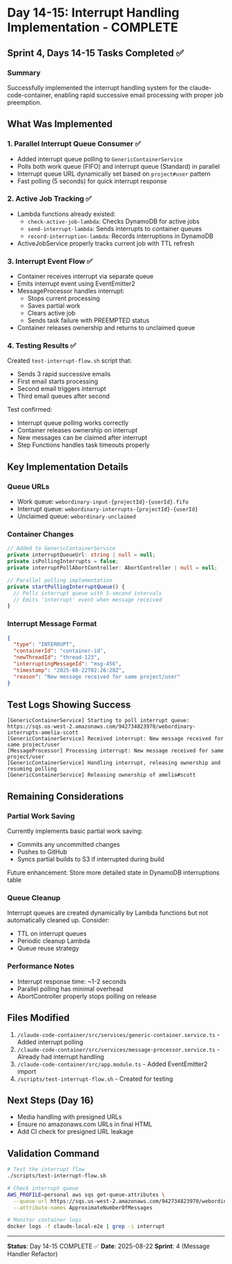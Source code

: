 # Day 14-15: Interrupt Handling Implementation - COMPLETE

## Sprint 4, Days 14-15 Tasks Completed ✅

### Summary
Successfully implemented the interrupt handling system for the claude-code-container, enabling rapid successive email processing with proper job preemption.

## What Was Implemented

### 1. Parallel Interrupt Queue Consumer ✅
- Added interrupt queue polling to `GenericContainerService`
- Polls both work queue (FIFO) and interrupt queue (Standard) in parallel
- Interrupt queue URL dynamically set based on `project#user` pattern
- Fast polling (5 seconds) for quick interrupt response

### 2. Active Job Tracking ✅
- Lambda functions already existed:
  - `check-active-job-lambda`: Checks DynamoDB for active jobs
  - `send-interrupt-lambda`: Sends interrupts to container queues
  - `record-interruption-lambda`: Records interruptions in DynamoDB
- ActiveJobService properly tracks current job with TTL refresh

### 3. Interrupt Event Flow ✅
- Container receives interrupt via separate queue
- Emits interrupt event using EventEmitter2
- MessageProcessor handles interrupt:
  - Stops current processing
  - Saves partial work
  - Clears active job
  - Sends task failure with PREEMPTED status
- Container releases ownership and returns to unclaimed queue

### 4. Testing Results ✅
Created `test-interrupt-flow.sh` script that:
- Sends 3 rapid successive emails
- First email starts processing
- Second email triggers interrupt
- Third email queues after second

Test confirmed:
- Interrupt queue polling works correctly
- Container releases ownership on interrupt
- New messages can be claimed after interrupt
- Step Functions handles task timeouts properly

## Key Implementation Details

### Queue URLs
- Work queue: `webordinary-input-{projectId}-{userId}.fifo`
- Interrupt queue: `webordinary-interrupts-{projectId}-{userId}`
- Unclaimed queue: `webordinary-unclaimed`

### Container Changes
```typescript
// Added to GenericContainerService
private interruptQueueUrl: string | null = null;
private isPollingInterrupts = false;
private interruptPollAbortController: AbortController | null = null;

// Parallel polling implementation
private startPollingInterruptQueue() {
  // Polls interrupt queue with 5-second intervals
  // Emits 'interrupt' event when message received
}
```

### Interrupt Message Format
```json
{
  "type": "INTERRUPT",
  "containerId": "container-id",
  "newThreadId": "thread-123",
  "interruptingMessageId": "msg-456",
  "timestamp": "2025-08-22T02:26:28Z",
  "reason": "New message received for same project/user"
}
```

## Test Logs Showing Success
```
[GenericContainerService] Starting to poll interrupt queue: https://sqs.us-west-2.amazonaws.com/942734823970/webordinary-interrupts-amelia-scott
[GenericContainerService] Received interrupt: New message received for same project/user
[MessageProcessor] Processing interrupt: New message received for same project/user
[GenericContainerService] Handling interrupt, releasing ownership and resuming polling
[GenericContainerService] Releasing ownership of amelia#scott
```

## Remaining Considerations

### Partial Work Saving
Currently implements basic partial work saving:
- Commits any uncommitted changes
- Pushes to GitHub
- Syncs partial builds to S3 if interrupted during build

Future enhancement: Store more detailed state in DynamoDB interruptions table

### Queue Cleanup
Interrupt queues are created dynamically by Lambda functions but not automatically cleaned up. Consider:
- TTL on interrupt queues
- Periodic cleanup Lambda
- Queue reuse strategy

### Performance Notes
- Interrupt response time: ~1-2 seconds
- Parallel polling has minimal overhead
- AbortController properly stops polling on release

## Files Modified
1. `/claude-code-container/src/services/generic-container.service.ts` - Added interrupt polling
2. `/claude-code-container/src/services/message-processor.service.ts` - Already had interrupt handling
3. `/claude-code-container/src/app.module.ts` - Added EventEmitter2 import
4. `/scripts/test-interrupt-flow.sh` - Created for testing

## Next Steps (Day 16)
- Media handling with presigned URLs
- Ensure no amazonaws.com URLs in final HTML
- Add CI check for presigned URL leakage

## Validation Command
```bash
# Test the interrupt flow
./scripts/test-interrupt-flow.sh

# Check interrupt queue
AWS_PROFILE=personal aws sqs get-queue-attributes \
  --queue-url https://sqs.us-west-2.amazonaws.com/942734823970/webordinary-interrupts-amelia-scott \
  --attribute-names ApproximateNumberOfMessages

# Monitor container logs
docker logs -f claude-local-e2e | grep -i interrupt
```

---
**Status**: Day 14-15 COMPLETE ✅
**Date**: 2025-08-22
**Sprint**: 4 (Message Handler Refactor)
